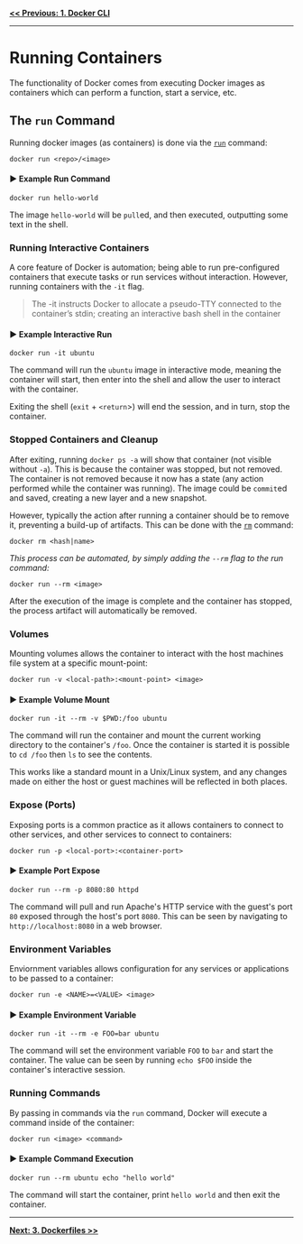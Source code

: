 **[<< Previous: 1. Docker CLI](../1.Docker-CLI)**

---

# Running Containers

The functionality of Docker comes from executing Docker images as containers which can perform a function, start a service, etc.

## The `run` Command

Running docker images (as containers) is done via the [`run`](https://docs.docker.com/v1.11/engine/reference/commandline/run/) command:

```
docker run <repo>/<image>
```

#### :arrow_forward: Example Run Command

```
docker run hello-world
```

The image `hello-world` will be `pull`ed, and then executed, outputting some text in the shell.

### Running Interactive Containers

A core feature of Docker is automation; being able to run pre-configured containers that execute tasks or run services without interaction. However, running containers with the `-it` flag.

> The -it instructs Docker to allocate a pseudo-TTY connected to the container’s stdin; creating an interactive bash shell in the container

#### :arrow_forward: Example Interactive Run

```
docker run -it ubuntu
```

The command will run the `ubuntu` image in interactive mode, meaning the container will start, then enter into the shell and allow the user to interact with the container.

Exiting the shell (`exit` + `<return`>) will end the session, and in turn, stop the container.

### Stopped Containers and Cleanup

After exiting, running `docker ps -a` will show that container (not visible without `-a`). This is because the container was stopped, but not removed. The container is not removed because it now has a state (any action performed while the container was running). The image could be `commit`ed and saved, creating a new layer and a new snapshot.

However, typically the action after running a container should be to remove it, preventing a build-up of artifacts. This can be done with the [`rm`](https://docs.docker.com/v1.11/engine/reference/commandline/rm/) command:

```
docker rm <hash|name>
```

*This process can be automated, by simply adding the `--rm` flag to the run command:*

```
docker run --rm <image>
```

After the execution of the image is complete and the container has stopped, the process artifact will automatically be removed.

### Volumes

Mounting volumes allows the container to interact with the host machines file system at a specific mount-point:

```
docker run -v <local-path>:<mount-point> <image>
```

#### :arrow_forward: Example Volume Mount

```
docker run -it --rm -v $PWD:/foo ubuntu
```

The command will run the container and mount the current working directory to the container's `/foo`. Once the container is started it is possible to `cd /foo` then `ls` to see the contents.

This works like a standard mount in a Unix/Linux system, and any changes made on either the host or guest machines will be reflected in both places.

### Expose (Ports)

Exposing ports is a common practice as it allows containers to connect to other services, and other services to connect to containers:

```
docker run -p <local-port>:<container-port>
```

#### :arrow_forward: Example Port Expose

```
docker run --rm -p 8080:80 httpd
```

The command will pull and run Apache's HTTP service with the guest's port `80` exposed through the host's port `8080`. This can be seen by navigating to `http://localhost:8080` in a web browser.

### Environment Variables

Enviornment variables allows configuration for any services or applications to be passed to a container:

```
docker run -e <NAME>=<VALUE> <image>
```

#### :arrow_forward: Example Environment Variable

```
docker run -it --rm -e FOO=bar ubuntu
```

The command will set the environment variable `FOO` to `bar` and start the container. The value can be seen by running `echo $FOO` inside the container's interactive session.

### Running Commands

By passing in commands via the `run` command, Docker will execute a command inside of the container:

```
docker run <image> <command>
```

#### :arrow_forward: Example Command Execution

```
docker run --rm ubuntu echo "hello world"
```

The command will start the container, print `hello world` and then exit the container.

---

**[Next: 3. Dockerfiles >>](../3.Dockerfiles)**